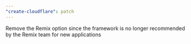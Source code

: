 ```yaml
---
"create-cloudflare": patch
---
```


Remove the Remix option since the framework is no longer recommended by the Remix team for new applications
